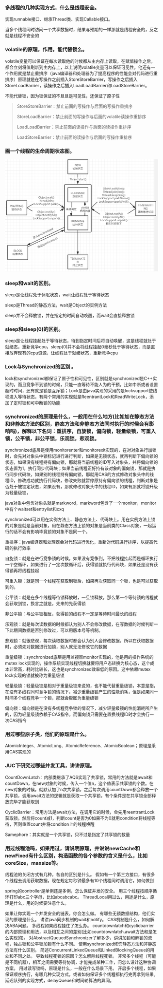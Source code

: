 ### 多线程的几种实现方式，什么是线程安全。

实现runnable接口、继承Thread类、实现Callable接口。

当多个线程同时访问一个共享数据时，结果与预期的一样那就是线程安全的，反之就是线程不安全的

### volatile的原理，作用，能代替锁么。

volatile变量可以保证在每次读取他的时候都从主内存上读取，在赋值操作之后，都会立刻将值刷新到主内存上，以上说明volatile变量可以保证可见性，他还有一个作用就是禁止重排序（java编译器和处理器为了提高程序的性能会对代码进行重排序）原理就是在写操作之前插入StoreStoreBarrier，写操作之后插入StoreLoadBarrier，读操作之后插入LoadLoadBarrier和LoadStoreBarrier。

不能代替锁，因为锁保证的不旦旦是可见性，还保证了原子性

> StoreStoreBarrier：禁止前面的写操作与后面的写操作重排序
>
> StoreLoadBarrier：禁止前面的写操作与后面的volatile读操作重排序
>
> LoadLoadBarrier：禁止前面的读操作与后面的读操作重排序
>
> LoadStoreBarrier：禁止前面的读操作与后面的写操作重排序

### 画一个线程的生命周期状态图。

![image-20200411160417980](img\image-20200411160417980.png)



### sleep和wait的区别。

sleep是让线程处于休眠状态，wait让线程处于等待状态

sleep是Thread的静态方法，wait是Object的实例方法

sleep并不会释放锁，并在指定的时间自动唤醒，而wait会直接释放锁

### sleep和sleep(0)的区别。

sleep是让线程挂起处于等待状态，待到指定时间后将自动唤醒，这是线程就处于就绪态，重新竞争cpu，sleep(0)并不会将线程挂起0毫秒处于等待状态，而是直接放弃现有的cpu资源，让线程处于就绪状态，重新竞争cpu

### Lock与Synchronized的区别 。

lock和synchronized都保证了原子性和可见性，区别就是synchronized是C++实现的，而且竞争不到锁的时候，只能一直等待不能人为的干预，比如中断或者设置超时时间，还有就是锁是互斥锁；Lock是由java实现的采用的是locksupport使线程进入等待状态，有两个常用的实现就是ReentrantLock和ReadWriteLock，添加了定时锁和可中断锁的功能

### synchronized的原理是什么，一般用在什么地方(比如加在静态方法和非静态方法的区别，静态方法和非静态方法同时执行的时候会有影响吗)，解释以下名词：重排序，自旋锁，偏向锁，轻量级锁，可重入锁，公平锁，非公平锁，乐观锁，悲观锁。

synchronized底层是使用monitorenter和monitorexit实现的，在对对象进行加锁时，会先对对象头中锁标记进行进行判断，如果是无锁状态，就再判断下偏向锁的状态，如果没有线程持有偏向锁，那就将当前线程的ID写入对象头，并将偏向锁的状态置为1，执行同步代码块；如果当前线程正好持有该对象的偏向锁，那就是执行同步代码块，如果别的线程持有偏向锁，那就用CAS的方式修改对象头中的线程ID，修改成功就执行代码块，修改失败就暂停原持有偏向锁的线程，判断对象是否处于被锁定状态，如果没有，那就修改对象头中的线程ID，如果有那就将锁升级为轻量级锁，

java对象中包含对象头就是markword，markword包含了一个monitor，monitor中有个waitset和entrylist和cxq

synchronized可以用在实例方法上、静态方法上、代码块上。用在实例方法上锁的对象是就是当前对象，用在静态方法上锁的对象是当前类的Class对象，一起运行的话不会有影响毕竟锁的对象不是同一个。

重排序：java编译器和处理器会对代码进行优化，重新对代码进行排序，以提高代码的执行效率

自旋锁：就是在进行竞争锁的时候，如果没有竞争到，不把线程挂起而是循环执行一个空循环，如果进行了一定次数循环后，获得锁就执行代码块，如果还是没有获得锁再将线程挂起

可重入锁：就是同一个线程在获取到锁后，如果再次获取同一个锁，也是可以获取到的。

公平锁：就是在多个线程等待锁释放时，一旦锁释放，那么第一个等待锁的线程就会获取到锁，换言之就是，先来的先获得锁

非公平锁：与公平锁相反，获得锁的线程不一定是等待时间最长的线程

乐观锁：就是每次读数据的时候都认为别人不会修改数据，在写数据的时候判断一下此期间数据是否别修改过，可以用版本号等机制。

悲观锁：就很悲观，每次读取数据时都会认为别人会修改数据，所以在获取数据时，必须先对数据进行加锁，别人就无法修改它的数据

重量级锁：synchronized底层是用监视器monitor实现的，他是用的操作系统的mutex lock实现的，操作系统实现线程切换就要将用户态转换为核心态，这个成本非常高，耗时比较长，这也是synchronized效率低的原因。这中依赖mutex lock实现的锁就被称为重量级锁

轻量级锁：轻量级锁是相对于重量级锁来说的，也不能代替重量级锁，本意是指，在没有多线程同时竞争锁的情况下，减少重量级锁产生的性能消耗，但是如果同一时间多个线程竞争一个锁，那就会膨胀为重量级锁

偏向锁：偏向锁是在没有多线程竞争锁的情况下，减少轻量级锁的性能消耗所产生的，因为轻量级锁依赖于CAS指令，而偏向锁只需要在置换线程ID时才会执行一次CAS指令

### 用过哪些原子类，他们的原理是什么。

AtomicInteger、AtomicLong、AtomicReference、AtomicBoolean；原理是采用CAS实现的

### JUC下研究过哪些并发工具，讲讲原理。

CountDownLatch：内部类继承了AQS实现了共享锁，常用的方法就是await和countDown，在new对象的时候，传入一个值n，这个值表示共享锁的个数。在new对象的时候，就默认加了n次共享锁，之后每次调用countDown都会释放一个共享锁，调用await方法的逻辑就是获取一个共享锁，有个条件是在共享锁全部释放完毕才能获取到

CyclicBarrier：常用方法是await方法，在调用它的时候，会先用reentrantLock获取锁。然后将count减1，判断count是否为0如果不为0就用condition将线程等待，否则重置count并将condition上的线程唤醒

Samephore：其实就是一个共享锁，只不过是指定了共享锁的数量

### 用过线程池吗，如果用过，请说明原理，并说说newCache和newFixed有什么区别，构造函数的各个参数的含义是什么，比如coreSize，maxsize等。

线程池的关闭方式有几种，各自的区别是什么。
假如有一个第三方接口，有很多个线程去调用获取数据，现在规定每秒钟最多有10个线程同时调用它，如何做到

spring的controller是单例还是多例，怎么保证并发的安全。
用三个线程按顺序循环打印abc三个字母，比如abcabcabc。
ThreadLocal用过么，用途是什么，原理是什么，用的时候要注意什么。

如果让你实现一个并发安全的链表，你会怎么做。
有哪些无锁数据结构，他们实现的原理是什么。
讲讲java同步机制的wait和notify。
CAS机制是什么，如何解决ABA问题。
多线程如果线程挂住了怎么办。
countdownlatch和cyclicbarrier的内部原理和用法，以及相互之间的差别(比如countdownlatch.await方法和是怎么实现的)。
对AbstractQueuedSynchronizer了解多少，讲讲加锁和解锁的流程，独占锁和公平锁加锁有什么不同。
使用synchronized修饰静态方法和非静态方法有什么区别。
简述ConcurrentLinkedQueue和LinkedBlockingQueue的用处和不同之处。
导致线程死锁的原因？怎么解除线程死锁。
非常多个线程（可能是不同机器），相互之间需要等待协调，才能完成某种工作，问怎么设计这种协调方案。
用过读写锁吗，原理是什么，一般在什么场景下用。
开启多个线程，如果保证顺序执行，有哪几种实现方式，或者如何保证多个线程都执行完再拿到结果。
延迟队列的实现方式，delayQueue和时间轮算法的异同。